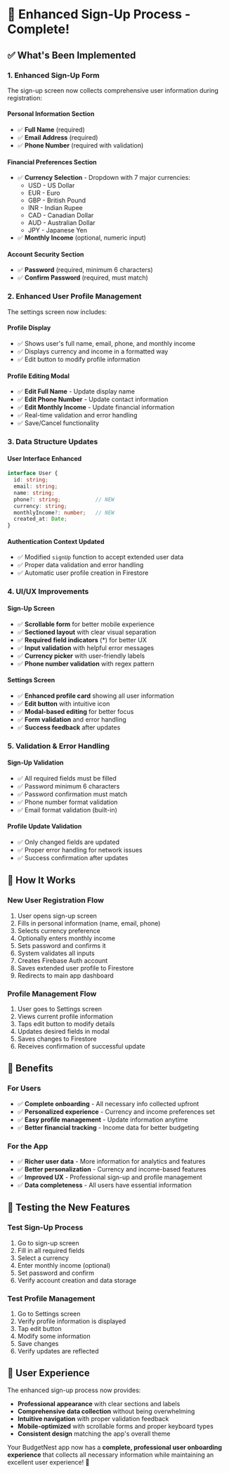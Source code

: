 # 🎉 Enhanced Sign-Up Process - Complete!

## ✅ What's Been Implemented

### 1. **Enhanced Sign-Up Form**
The sign-up screen now collects comprehensive user information during registration:

#### **Personal Information Section**
- ✅ **Full Name** (required)
- ✅ **Email Address** (required)
- ✅ **Phone Number** (required with validation)

#### **Financial Preferences Section**
- ✅ **Currency Selection** - Dropdown with 7 major currencies:
  - USD - US Dollar
  - EUR - Euro
  - GBP - British Pound
  - INR - Indian Rupee
  - CAD - Canadian Dollar
  - AUD - Australian Dollar
  - JPY - Japanese Yen
- ✅ **Monthly Income** (optional, numeric input)

#### **Account Security Section**
- ✅ **Password** (required, minimum 6 characters)
- ✅ **Confirm Password** (required, must match)

### 2. **Enhanced User Profile Management**
The settings screen now includes:

#### **Profile Display**
- ✅ Shows user's full name, email, phone, and monthly income
- ✅ Displays currency and income in a formatted way
- ✅ Edit button to modify profile information

#### **Profile Editing Modal**
- ✅ **Edit Full Name** - Update display name
- ✅ **Edit Phone Number** - Update contact information
- ✅ **Edit Monthly Income** - Update financial information
- ✅ Real-time validation and error handling
- ✅ Save/Cancel functionality

### 3. **Data Structure Updates**

#### **User Interface Enhanced**
```typescript
interface User {
  id: string;
  email: string;
  name: string;
  phone?: string;           // NEW
  currency: string;
  monthlyIncome?: number;   // NEW
  created_at: Date;
}
```

#### **Authentication Context Updated**
- ✅ Modified `signUp` function to accept extended user data
- ✅ Proper data validation and error handling
- ✅ Automatic user profile creation in Firestore

### 4. **UI/UX Improvements**

#### **Sign-Up Screen**
- ✅ **Scrollable form** for better mobile experience
- ✅ **Sectioned layout** with clear visual separation
- ✅ **Required field indicators** (*) for better UX
- ✅ **Input validation** with helpful error messages
- ✅ **Currency picker** with user-friendly labels
- ✅ **Phone number validation** with regex pattern

#### **Settings Screen**
- ✅ **Enhanced profile card** showing all user information
- ✅ **Edit button** with intuitive icon
- ✅ **Modal-based editing** for better focus
- ✅ **Form validation** and error handling
- ✅ **Success feedback** after updates

### 5. **Validation & Error Handling**

#### **Sign-Up Validation**
- ✅ All required fields must be filled
- ✅ Password minimum 6 characters
- ✅ Password confirmation must match
- ✅ Phone number format validation
- ✅ Email format validation (built-in)

#### **Profile Update Validation**
- ✅ Only changed fields are updated
- ✅ Proper error handling for network issues
- ✅ Success confirmation after updates

## 🚀 How It Works

### **New User Registration Flow**
1. User opens sign-up screen
2. Fills in personal information (name, email, phone)
3. Selects currency preference
4. Optionally enters monthly income
5. Sets password and confirms it
6. System validates all inputs
7. Creates Firebase Auth account
8. Saves extended user profile to Firestore
9. Redirects to main app dashboard

### **Profile Management Flow**
1. User goes to Settings screen
2. Views current profile information
3. Taps edit button to modify details
4. Updates desired fields in modal
5. Saves changes to Firestore
6. Receives confirmation of successful update

## 🎯 Benefits

### **For Users**
- ✅ **Complete onboarding** - All necessary info collected upfront
- ✅ **Personalized experience** - Currency and income preferences set
- ✅ **Easy profile management** - Update information anytime
- ✅ **Better financial tracking** - Income data for better budgeting

### **For the App**
- ✅ **Richer user data** - More information for analytics and features
- ✅ **Better personalization** - Currency and income-based features
- ✅ **Improved UX** - Professional sign-up and profile management
- ✅ **Data completeness** - All users have essential information

## 🧪 Testing the New Features

### **Test Sign-Up Process**
1. Go to sign-up screen
2. Fill in all required fields
3. Select a currency
4. Enter monthly income (optional)
5. Set password and confirm
6. Verify account creation and data storage

### **Test Profile Management**
1. Go to Settings screen
2. Verify profile information is displayed
3. Tap edit button
4. Modify some information
5. Save changes
6. Verify updates are reflected

## 📱 User Experience

The enhanced sign-up process now provides:
- **Professional appearance** with clear sections and labels
- **Comprehensive data collection** without being overwhelming
- **Intuitive navigation** with proper validation feedback
- **Mobile-optimized** with scrollable forms and proper keyboard types
- **Consistent design** matching the app's overall theme

Your BudgetNest app now has a **complete, professional user onboarding experience** that collects all necessary information while maintaining an excellent user experience! 🎉


